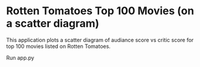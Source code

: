 # Rotten Tomatoes Top 100 Movies (on a scatter diagram)

This application plots a scatter diagram of audiance score vs critic score for top 100 movies listed on Rotten Tomatoes. 


Run app.py